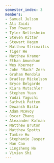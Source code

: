 ```yaml
---
semester_index: 3
members:
- Samuel Julson
- Ali Zaidi
- Tom Powers
- Tyler Nettesheim
- Steven Ritter
- Stewart Hagen
- Matthew Strimaitis
- Tiger He
- Matthew Kramer
- Ethan Amundson
- Wes Koerner
- John "Mack" Zern
- Graham Mendola
- Bradley Mickelson
- Bryce Belgarde
- Kiara Mutschler
- Stephen Yuan
- Yudai Yaguchi
- Sathwik Pattem
- Dewansh Bista
- Adam McAvoy
- Oscar Zhang
- Alexander Kofman
- Matthew Bruton
- Matthew Spotts
- Tambre Hu
- Stephanie Jasper
- Han Cao
- Lingzheng He
- Vivian Shi
---
```

